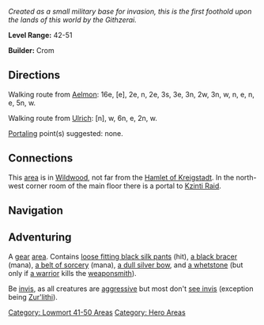 *Created as a small military base for invasion, this is the first
foothold upon the lands of this world by the Githzerai.*

**Level Range:** 42-51

**Builder:** Crom

## Directions

Walking route from [Aelmon](Aelmon.md "wikilink"): 16e, \[e\], 2e, n,
2e, 3s, 3e, 3n, 2w, 3n, w, n, e, n, e, 5n, w.

Walking route from [Ulrich](Ulrich.md "wikilink"): \[n\], w, 6n, e, 2n,
w.

[Portaling](Portal.md "wikilink") point(s) suggested: none.

## Connections

This [area](:Category:_Areas.md "wikilink") is in
[Wildwood](:Category:_Wildwood.md "wikilink"), not far from the [Hamlet
of Kreigstadt](:Category:_Hamlet_Of_Kreigstadt.md "wikilink"). In the
north-west corner room of the main floor there is a portal to [Kzinti
Raid](:Category:Kzinti_Raid.md "wikilink").

## Navigation

## Adventuring

A [gear](:Category:_Gear.md "wikilink")
[area](:Category:_Areas.md "wikilink"). Contains [loose fitting black
silk pants](Loose_Fitting_Black_Silk_Pants.md "wikilink") (hit), [a
black bracer](Black_Bracer.md "wikilink") (mana), [a belt of
sorcery](Belt_Of_Sorcery.md "wikilink") (mana), [a dull silver
bow](Dull_Silver_Bow.md "wikilink"), and [a
whetstone](Whetstone.md "wikilink") (but only if [a
warrior](:Category:_Warriors.md "wikilink") kills the
[weaponsmith](Githzerai_Weaponsmith.md "wikilink")).

Be [invis](Invis_Flag.md "wikilink"), as all creatures are
[aggressive](Aggressive_Mobs.md "wikilink") but most don't [see
invis](Detect_Invis.md "wikilink") (exception being
[Zur'lithi](Zur'lithi "wikilink")).

[Category: Lowmort 41-50
Areas](Category:_Lowmort_41-50_Areas "wikilink") [Category: Hero
Areas](Category:_Hero_Areas "wikilink")
